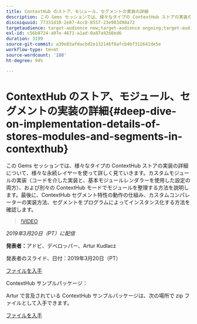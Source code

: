 ```yaml
---
title: ContextHub のストア、モジュール、セグメントの実装の詳細
description: この Gems セッションでは、様々なタイプの ContextHub ストアの実装の詳細について、様々な永続レイヤーを使って詳しく見ていきます。カスタムモジュールの実装（コードを介した実装と、基本モジュールレンダラーを使用した設定の両方）、および別々の ContextHub モードでモジュールを整理する方法を説明します。最後に、ContextHub セグメント特性の動作の仕組み、カスタムコンパレーターの実装方法、セグメントをプログラムによってインスタンス化する方法を確認します。
discoiquuid: 77331d10-2e87-4cc8-8557-23e983d98a72
targetaudience: target-audience new;target-audience ongoing;target-audience upgrader
exl-id: c56b8724-a97e-4671-a1ad-0a87a9260ed6
duration: 3199
source-git-commit: a39e03afdacbd2e132146f8afcb4bf312641de5e
workflow-type: tm+mt
source-wordcount: '188'
ht-degree: 94%

---
```


# ContextHub のストア、モジュール、セグメントの実装の詳細{#deep-dive-on-implementation-details-of-stores-modules-and-segments-in-contexthub}

この Gems セッションでは、様々なタイプの ContextHub ストアの実装の詳細について、様々な永続レイヤーを使って詳しく見ていきます。カスタムモジュールの実装（コードを介した実装と、基本モジュールレンダラーを使用した設定の両方）、および別々の ContextHub モードでモジュールを整理する方法を説明します。最後に、ContextHub セグメント特性の動作の仕組み、カスタムコンパレーターの実装方法、セグメントをプログラムによってインスタンス化する方法を確認します。

>[!VIDEO](https://video.tv.adobe.com/v/27010/?quality=9)

*2019年3月20日（PT）に配信*

**発表者：**&#x200B;アドビ、デベロッパー、Artur Kudlacz

発表者のスライド、日付：2019年3月20日（PT）

[ファイルを入手](assets/aem-gems-contexthubdeepdive-03202019.pdf)

ContextHub サンプルパッケージ：

Artur で言及されている ContextHub サンプルパッケージは、次の場所で zip ファイルとして入手できます。

[ファイルを入手](/gems2019/assets/contexthub-gems-deep-dive-1.0.zip)